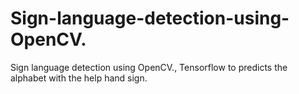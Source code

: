 # Sign-language-detection-using-OpenCV.
Sign language detection using OpenCV., Tensorflow to predicts the alphabet with the help hand sign.
